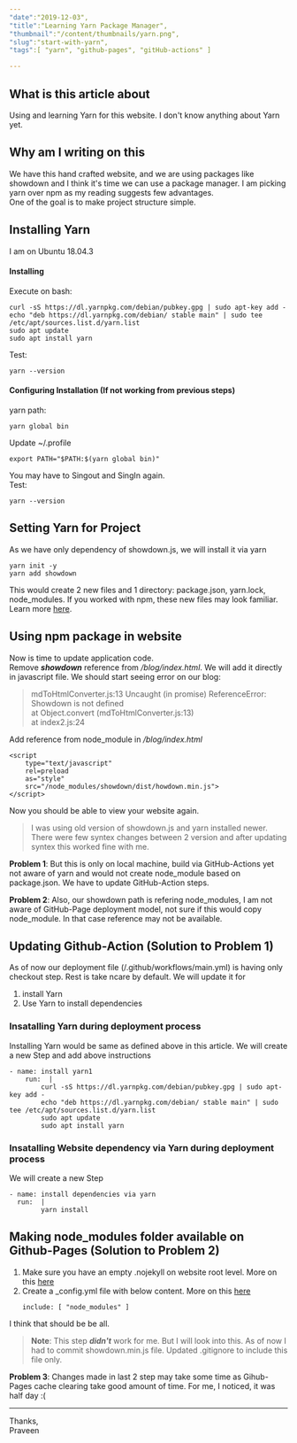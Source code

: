 ```yaml
---
"date":"2019-12-03",
"title":"Learning Yarn Package Manager",
"thumbnail":"/content/thumbnails/yarn.png",
"slug":"start-with-yarn",
"tags":[ "yarn", "github-pages", "gitHub-actions" ]

---
```


## What is this article about
Using and learning Yarn for this website. I don't know anything about Yarn yet.

## Why am I writing on this
We have this hand crafted website, and we are using packages like showdown and I think it's time we can use a package manager. I am picking yarn over npm as my reading suggests few advantages.  
One of the goal is to make project structure simple.

## Installing Yarn
I am on Ubuntu 18.04.3

#### Installing
Execute on bash:
```
curl -sS https://dl.yarnpkg.com/debian/pubkey.gpg | sudo apt-key add -
echo "deb https://dl.yarnpkg.com/debian/ stable main" | sudo tee /etc/apt/sources.list.d/yarn.list
sudo apt update 
sudo apt install yarn
```
Test:
```
yarn --version
```
#### Configuring Installation (If not working from previous steps)
yarn path:
```
yarn global bin 
```
Update ~/.profile 
```
export PATH="$PATH:$(yarn global bin)"
```
You may have to Singout and SingIn again.  
Test:
```
yarn --version
```
## Setting Yarn for Project
As we have only dependency of showdown.js, we will install it via yarn
```
yarn init -y
yarn add showdown
```
This would create 2 new files and 1 directory: package.json, yarn.lock, node_modules. If you worked with npm, these new files may look familiar. Learn more [here](https://yarnpkg.com/en/docs/usage).

## Using npm package in website
Now is time to update application code.  
Remove ***showdown*** reference from */blog/index.html*. We will add it directly in javascript file. We should start seeing error on our blog:
> mdToHtmlConverter.js:13 Uncaught (in promise) ReferenceError: Showdown is not defined  
>    at Object.convert (mdToHtmlConverter.js:13)  
>    at index2.js:24

Add reference from node_module in */blog/index.html*

```
<script 
    type="text/javascript" 
    rel=preload 
    as="style"
    src="/node_modules/showdown/dist/howdown.min.js">
</script>
```
Now you should be able to view your website again.  
>I was using old version of showdown.js and yarn installed newer. There were few syntex changes between 2 version and after updating syntex this worked fine with me.

**Problem 1**: But this is only on local machine, build via GitHub-Actions yet not aware of yarn and would not create node_module based on package.json. We have to update GitHub-Action steps.

**Problem 2**: Also, our showdown path is refering node_modules, I am not aware of GitHub-Page deployment model, not sure if this would copy node_module. In that case reference may not be available.

## Updating Github-Action (Solution to Problem 1)
As of now our deployment file (/.github/workflows/main.yml) is having only checkout step. Rest is take ncare by default. We will update it for  
1. install Yarn
2. Use Yarn to install dependencies

### Insatalling Yarn during deployment process
Installing Yarn would be same as defined above in this article. We will create a new Step and add above instructions
```
- name: install yarn1
    run:  |
        curl -sS https://dl.yarnpkg.com/debian/pubkey.gpg | sudo apt-key add -
        echo "deb https://dl.yarnpkg.com/debian/ stable main" | sudo tee /etc/apt/sources.list.d/yarn.list
        sudo apt update 
        sudo apt install yarn
```

### Insatalling Website dependency via Yarn during deployment process
We will create a new Step
```
- name: install dependencies via yarn
  run:  |
        yarn install
```

## Making node_modules folder available on Github-Pages (Solution to Problem 2)
1. Make sure you have an empty .nojekyll on website root level. More on this [here](https://github.blog/2009-12-29-bypassing-jekyll-on-github-pages/)
2. Create a _config.yml file with below content. More on this [here](https://help.github.com/en/github/working-with-github-pages/about-github-pages-and-jekyll#configuring-jekyll-in-your-github-pages-site)
    ```
    include: [ "node_modules" ]
    ```

I think that should be be all.

>**Note**: This step ***didn't*** work for me. But I will look into this. As of now I had to commit showdown.min.js file. Updated .gitignore to include this file only.

**Problem 3**: Changes made in last 2 step may take some time as Gihub-Pages cache clearing take good amount of time. For me, I noticed, it was half day :(

---
Thanks,  
Praveen